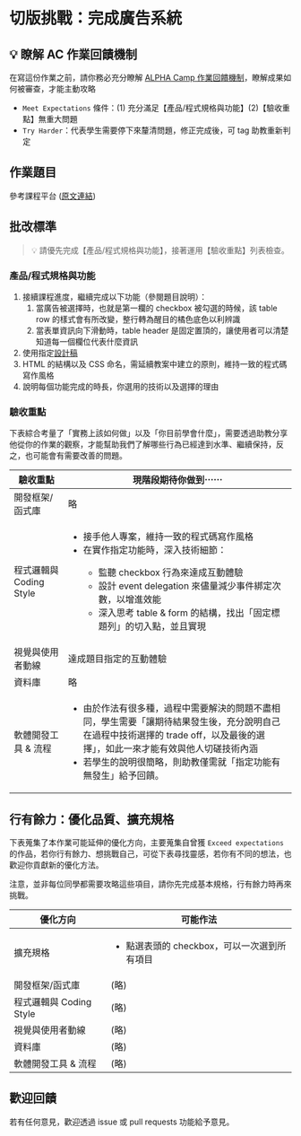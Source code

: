 # 切版挑戰：完成廣告系統

## 💡 瞭解 AC 作業回饋機制

在寫這份作業之前，請你務必充分瞭解 <a href="https://github.com/ALPHACamp/web-grading-rubic" target="_blank">ALPHA Camp 作業回饋機制</a>，瞭解成果如何被審查，才能主動攻略

- `Meet Expectations` 條件：(1) 充分滿足【產品/程式規格與功能】(2)【驗收重點】無重大問題
- `Try Harder`：代表學生需要停下來釐清問題，修正完成後，可 tag 助教重新判定

## 作業題目

參考課程平台 (<a href="https://lighthouse.alphacamp.co/courses/101/assignments/3041" target="_blank">原文連結</a>)

## 批改標準

> 💡  請優先完成【產品/程式規格與功能】，接著運用【驗收重點】列表檢查。

### 產品/程式規格與功能

1. 接續課程進度，繼續完成以下功能（參閱題目說明）：
   1. 當廣告被選擇時，也就是第一欄的 checkbox 被勾選的時候，該 table row 的樣式會有所改變，整行轉為醒目的橘色底色以利辨識
   2. 當表單資訊向下滑動時，table header 是固定置頂的，讓使用者可以清楚知道每一個欄位代表什麼資訊
2. 使用指定[設計稿](https://www.figma.com/file/SbfeY00z18vNLWc5M8Pd5x/Data-Table?node-id=0%3A1)
3. HTML 的結構以及 CSS 命名，需延續教案中建立的原則，維持一致的程式碼寫作風格
4. 說明每個功能完成的時長，你選用的技術以及選擇的理由

### 驗收重點

下表綜合考量了「實務上該如何做」以及「你目前學會什麼」，需要透過助教分享他從你的作業的觀察，才能幫助我們了解哪些行為已經達到水準、繼續保持，反之，也可能會有需要改善的問題。

<table>
  <thead>
    <tr>
      <th>驗收重點</td>
      <th>現階段期待你做到⋯⋯</td>
    </tr>
  </thead>
  <tbody>
    <tr>
      <td>開發框架/函式庫</td>
      <td>略</td>
    </tr>
    <tr>
      <td>程式邏輯與 Coding Style</td>
      <td>
        <ul>
          <li>接手他人專案，維持一致的程式碼寫作風格</li>
          <li>在實作指定功能時，深入技術細節：</li>
          <ul>
            <li>監聽 checkbox 行為來達成互動體驗</li>
            <li>設計 event delegation 來儘量減少事件綁定次數，以增進效能</li>
            <li>深入思考 table & form 的結構，找出「固定標題列」的切入點，並且實現</li>
          </ul>
        </ul>
      </td>
    </tr>
      <tr>
      <td>視覺與使用者動線</td>
      <td>達成題目指定的互動體驗</td>
    </tr>
    <tr>
      <td>資料庫</td>
      <td>略</td>
    </tr>
      <tr>
      <td>軟體開發工具 & 流程</td>
      <td>
        <ul>
          <li>由於作法有很多種，過程中需要解決的問題不盡相同，學生需要「讓期待結果發生後，充分說明自己在過程中技術選擇的 trade off，以及最後的選擇」，如此一來才能有效與他人切磋技術內涵</li>
          <li>若學生的說明很簡略，則助教僅需就「指定功能有無發生」給予回饋。</li>
        </ul>
      </td>
    </tr>
  </tbody>
</table>

## 行有餘力：優化品質、擴充規格

下表蒐集了本作業可能延伸的優化方向，主要蒐集自曾獲 `Exceed expectations` 的作品，若你行有餘力、想挑戰自己，可從下表尋找靈感，若你有不同的想法，也歡迎你貢獻新的優化方法。

注意，並非每位同學都需要攻略這些項目，請你先完成基本規格，行有餘力時再來挑戰。

<table>
  <thead>
    <tr>
      <th>優化方向</td>
      <th>可能作法</td>
    </tr>
  </thead>
  <tbody>
    <tr>
      <td>擴充規格</td>
      <td>
        <ul>
          <li>點選表頭的 checkbox，可以一次選到所有項目</li>
        </ul>
      </td>
    </tr>
    <tr>
      <td>開發框架/函式庫</td>
      <td>(略)</td>
    </tr>
    <tr>
      <td>程式邏輯與 Coding Style</td>
      <td>(略)</td>
    </tr>
      <tr>
      <td>視覺與使用者動線</td>
      <td>(略)</td>
    </tr>
    <tr>
      <td>資料庫</td>
      <td>(略)</td>
    </tr>
      <tr>
      <td>軟體開發工具 & 流程</td>
      <td>(略)</td>
    </tr>
  </tbody>
</table>

## 歡迎回饋

若有任何意見，歡迎透過 issue 或 pull requests 功能給予意見。
